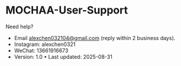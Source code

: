 # MOCHAA-User-Support

Need help? 
- Email alexchen032104@gmail.com (reply within 2 business days).
- Instagram: alexchen0321
- WeChat: 13661916673
- Version: 1.0 • Last updated: 2025-08-31
